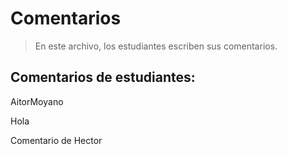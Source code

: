# Comentarios

> En este archivo, los estudiantes escriben sus comentarios.

## Comentarios de estudiantes:

AitorMoyano 

Hola

Comentario de Hector
